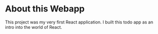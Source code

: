# About this Webapp

This project was my very first React application. I built this todo app as an intro into the world of React.